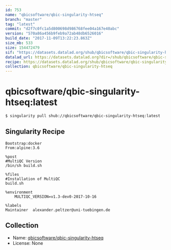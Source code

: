 ```yaml
---
id: 753
name: "qbicsoftware/qbic-singularity-htseq"
branch: "master"
tag: "latest"
commit: "d2f7c0fc1a5d800698d986768fee04a167e40abc"
version: "570a86a456b9feb9a72ab48db6526016"
build_date: "2017-11-09T13:22:23.863Z"
size_mb: 533
size: 154472479
sif: "https://datasets.datalad.org/shub/qbicsoftware/qbic-singularity-htseq/latest/2017-11-09-d2f7c0fc-570a86a4/570a86a456b9feb9a72ab48db6526016.simg"
datalad_url: https://datasets.datalad.org?dir=/shub/qbicsoftware/qbic-singularity-htseq/latest/2017-11-09-d2f7c0fc-570a86a4/
recipe: https://datasets.datalad.org/shub/qbicsoftware/qbic-singularity-htseq/latest/2017-11-09-d2f7c0fc-570a86a4/Singularity
collection: qbicsoftware/qbic-singularity-htseq
---
```


# qbicsoftware/qbic-singularity-htseq:latest

```bash
$ singularity pull shub://qbicsoftware/qbic-singularity-htseq:latest
```

## Singularity Recipe

```singularity
Bootstrap:docker
From:alpine:3.6

%post
#MultiQC Version
/bin/sh build.sh

%files
#Installation of MultiQC
build.sh

%environment
    MULTIQC_VERSION=v1.3-dev0-2017-10-16

%labels
Maintainer	alexander.peltzer@uni-tuebingen.de
```

## Collection

 - Name: [qbicsoftware/qbic-singularity-htseq](https://github.com/qbicsoftware/qbic-singularity-htseq)
 - License: None

